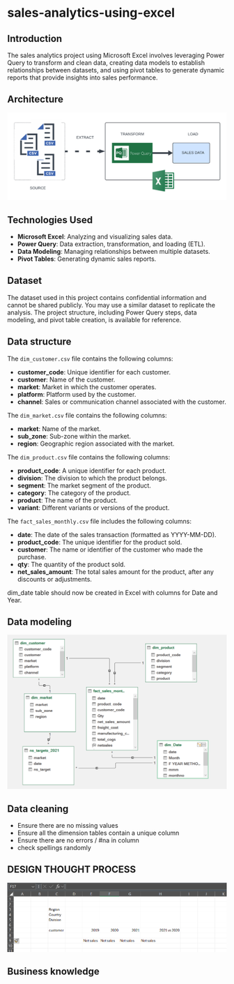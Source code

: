 # sales-analytics-using-excel

## Introduction
The sales analytics project using Microsoft Excel involves leveraging Power Query to transform and clean data, creating data models to establish relationships between datasets, and using pivot tables to generate dynamic reports that provide insights into sales performance.

## Architecture
![Project Architecture](architecture.png)

## Technologies Used

- **Microsoft Excel**: Analyzing and visualizing sales data.
- **Power Query**: Data extraction, transformation, and loading (ETL).
- **Data Modeling**: Managing relationships between multiple datasets.
- **Pivot Tables**: Generating dynamic sales reports.

## Dataset

The dataset used in this project contains confidential information and cannot be shared publicly. You may use a similar dataset to replicate the analysis. The project structure, including Power Query steps, data modeling, and pivot table creation, is available for reference.

## Data structure
The `dim_customer.csv` file contains the following columns:

- **customer_code**: Unique identifier for each customer.
- **customer**: Name of the customer.
- **market**: Market in which the customer operates.
- **platform**: Platform used by the customer.
- **channel**: Sales or communication channel associated with the customer.

The `dim_market.csv` file contains the following columns:

- **market**: Name of the market.
- **sub_zone**: Sub-zone within the market.
- **region**: Geographic region associated with the market.

The `dim_product.csv` file contains the following columns:

- **product_code**: A unique identifier for each product.
- **division**: The division to which the product belongs.
- **segment**: The market segment of the product.
- **category**: The category of the product.
- **product**: The name of the product.
- **variant**: Different variants or versions of the product.

The `fact_sales_monthly.csv` file includes the following columns:

- **date**: The date of the sales transaction (formatted as YYYY-MM-DD).
- **product_code**: The unique identifier for the product sold.
- **customer**: The name or identifier of the customer who made the purchase.
- **qty**: The quantity of the product sold.
- **net_sales_amount**: The total sales amount for the product, after any discounts or adjustments.

dim_date table should now be created in Excel with columns for Date and Year.

## Data modeling
![Data-modeling](data-modelling.png)

## Data cleaning
- Ensure there are no missing values
- Ensure all the dimension tables contain a unique column
- Ensure there are no errors / #na in column
- check spellings randomly

## DESIGN THOUGHT PROCESS
![design-thought-process](design_thought_procress.png)

## Business knowledge













